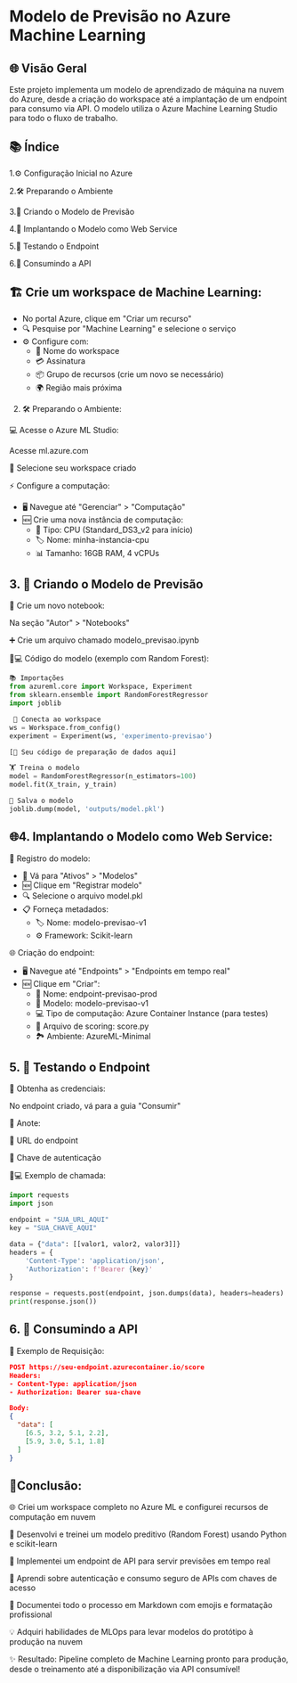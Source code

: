 # Modelo de Previsão no Azure Machine Learning

## 🌐 Visão Geral
Este projeto implementa um modelo de aprendizado de máquina na nuvem do Azure, desde a criação do workspace até a implantação de um endpoint para consumo via API. O modelo utiliza o Azure Machine Learning Studio para todo o fluxo de trabalho.

## 📚 Índice
1.⚙️ Configuração Inicial no Azure

2.🛠️ Preparando o Ambiente

3.🤖 Criando o Modelo de Previsão

4.🚀 Implantando o Modelo como Web Service

5.🧪 Testando o Endpoint

6.🔌 Consumindo a API

## 🏗️ Crie um workspace de Machine Learning:

- No portal Azure, clique em "Criar um recurso"
- 🔍 Pesquise por "Machine Learning" e selecione o serviço
- ⚙️ Configure com:
  * 📛 Nome do workspace
  * 💳 Assinatura
  * 📦 Grupo de recursos (crie um novo se necessário)
  * 🌍 Região mais próxima
 
2. 🛠️ Preparando o Ambiente:

💻 Acesse o Azure ML Studio:

Acesse ml.azure.com

🔑 Selecione seu workspace criado

⚡ Configure a computação:

- 🖥️ Navegue até "Gerenciar" > "Computação"
- 🆕 Crie uma nova instância de computação:
  * 🔧 Tipo: CPU (Standard_DS3_v2 para início)
  * 🏷️ Nome: minha-instancia-cpu
  * 📊 Tamanho: 16GB RAM, 4 vCPUs
 
## 3. 🤖 Criando o Modelo de Previsão
📓 Crie um novo notebook:

Na seção "Autor" > "Notebooks"

➕ Crie um arquivo chamado modelo_previsao.ipynb

👩💻 Código do modelo (exemplo com Random Forest):

```python
📚 Importações
from azureml.core import Workspace, Experiment
from sklearn.ensemble import RandomForestRegressor
import joblib

 🔌 Conecta ao workspace
ws = Workspace.from_config()
experiment = Experiment(ws, 'experimento-previsao')

[🔡 Seu código de preparação de dados aqui]

🏋️ Treina o modelo
model = RandomForestRegressor(n_estimators=100)
model.fit(X_train, y_train)

💾 Salva o modelo
joblib.dump(model, 'outputs/model.pkl')
```
## 🌐4. Implantando o Modelo como Web Service:

📝 Registro do modelo:

- 📂 Vá para "Ativos" > "Modelos"
- 🆕 Clique em "Registrar modelo"
- 🔍 Selecione o arquivo model.pkl
- 📋 Forneça metadados:
  * 🏷️ Nome: modelo-previsao-v1
  * ⚙️ Framework: Scikit-learn
 
 🌐 Criação do endpoint:

 - 🖥️ Navegue até "Endpoints" > "Endpoints em tempo real"
- 🆕 Clique em "Criar":
  * 📛 Nome: endpoint-previsao-prod
  * 🤖 Modelo: modelo-previsao-v1
  * 💻 Tipo de computação: Azure Container Instance (para testes)
  * 📜 Arquivo de scoring: score.py
  * 🏞️ Ambiente: AzureML-Minimal


## 5. 🧪 Testando o Endpoint
🔑 Obtenha as credenciais:

No endpoint criado, vá para a guia "Consumir"

📝 Anote:

🔗 URL do endpoint

🔑 Chave de autenticação

👨💻 Exemplo de chamada:

```python
import requests
import json

endpoint = "SUA_URL_AQUI"
key = "SUA_CHAVE_AQUI"

data = {"data": [[valor1, valor2, valor3]]}
headers = {
    'Content-Type': 'application/json',
    'Authorization': f'Bearer {key}'
}

response = requests.post(endpoint, json.dumps(data), headers=headers)
print(response.json())
```

## 6. 🔌 Consumindo a API

📨 Exemplo de Requisição:
```json
POST https://seu-endpoint.azurecontainer.io/score
Headers:
- Content-Type: application/json
- Authorization: Bearer sua-chave

Body:
{
  "data": [
    [6.5, 3.2, 5.1, 2.2],
    [5.9, 3.0, 5.1, 1.8]
  ]
}
```

## 📌Conclusão: 

🌐 Criei um workspace completo no Azure ML e configurei recursos de computação em nuvem

🤖 Desenvolvi e treinei um modelo preditivo (Random Forest) usando Python e scikit-learn

🚀 Implementei um endpoint de API para servir previsões em tempo real

🔐 Aprendi sobre autenticação e consumo seguro de APIs com chaves de acesso

📝 Documentei todo o processo em Markdown com emojis e formatação profissional

💡 Adquiri habilidades de MLOps para levar modelos do protótipo à produção na nuvem

✨ Resultado: Pipeline completo de Machine Learning pronto para produção, desde o treinamento até a disponibilização via API consumível!


